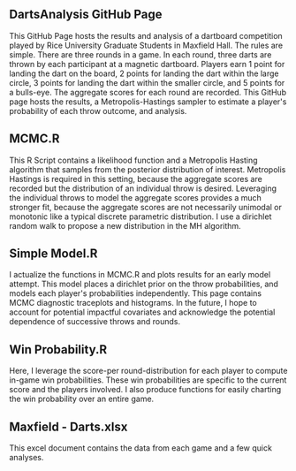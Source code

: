 ## DartsAnalysis GitHub Page

This GitHub Page hosts the results and analysis of a dartboard competition played by Rice University Graduate Students in Maxfield Hall. The rules are simple. There are three rounds in a game. In each round, three darts are thrown by each participant at a magnetic dartboard. Players earn 1 point for landing the dart on the board, 2 points for landing the dart within the large circle, 3 points for landing the dart within the smaller circle, and 5 points for a bulls-eye. The aggregate scores for each round are recorded. This GitHub page hosts the results, a Metropolis-Hastings sampler to estimate a player's probability of each throw outcome, and analysis.

## MCMC.R
This R Script contains a likelihood function and a Metropolis Hasting algorithm that samples from the posterior distribution of interest. Metropolis Hastings is required in this setting, because the aggregate scores are recorded but the distribution of an individual throw is desired. Leveraging the individual throws to model the aggregate scores provides a much stronger fit, because the aggregate scores are not necessarily unimodal or monotonic like a typical discrete parametric distribution. I use a dirichlet random walk to propose a new distribution in the MH algorithm.

## Simple Model.R
I actualize the functions in MCMC.R and plots results for an early model attempt. This model places a dirichlet prior on the throw probabilities, and models each player's probabilities independently. This page contains MCMC diagnostic traceplots and histograms. In the future, I hope to account for potential impactful covariates and acknowledge the potential dependence of successive throws and rounds.

## Win Probability.R
Here, I leverage the score-per round-distribution for each player to compute in-game win probabilities. These win probabilities are specific to the current score and the players involved. I also produce functions for easily charting the win probability over an entire game.

## Maxfield - Darts.xlsx
This excel document contains the data from each game and a few quick analyses.

